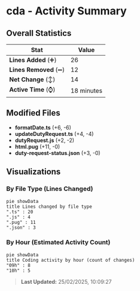 # cda - Activity Summary 

## Overall Statistics

| Stat                   | Value                                                             |
| ---------------------- | ----------------------------------------------------------------- |
| **Lines Added** (➕)   | 26                                          |
| **Lines Removed** (➖) | 12                                        |
| **Net Change** (↕)    | 14                |
| **Active Time** (⌚)   | 18 minutes |


## Modified Files
- **formatDate.ts** (+6, -6)
- **updateDutyRequest.ts** (+4, -4)
- **dutyRequest.js** (+2, -2)
- **html.pug** (+11, -0)
- **duty-request-status.json** (+3, -0)

## Visualizations

### By File Type (Lines Changed)

```mermaid
pie showData
title Lines changed by file type
".ts" : 20
".js" : 4
".pug" : 11
".json" : 3
```

### By Hour (Estimated Activity Count)

```mermaid
pie showData
title Coding activity by hour (count of changes)
"09h" : 8
"10h" : 5
```


> **Last Updated:** 25/02/2025, 10:09:27